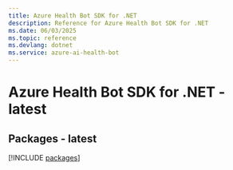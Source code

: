 ```yaml
---
title: Azure Health Bot SDK for .NET
description: Reference for Azure Health Bot SDK for .NET
ms.date: 06/03/2025
ms.topic: reference
ms.devlang: dotnet
ms.service: azure-ai-health-bot
---
```

# Azure Health Bot SDK for .NET - latest
## Packages - latest
[!INCLUDE [packages](health-bot-index.md)]